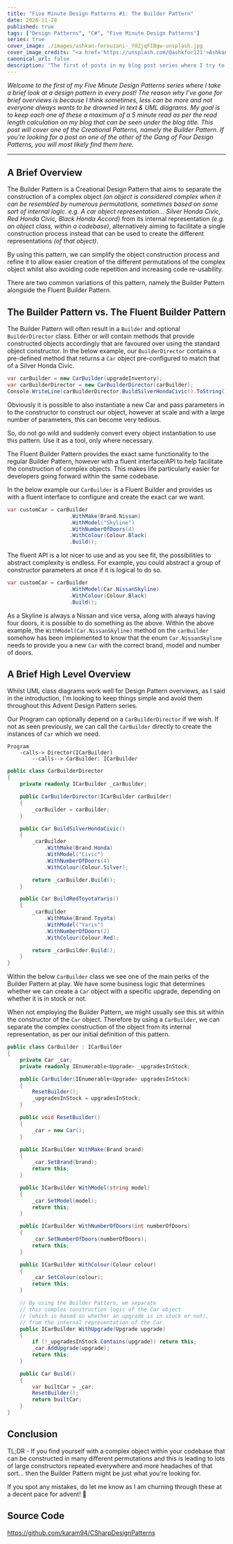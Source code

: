 ```yaml
---
title: "Five Minute Design Patterns #1: The Builder Pattern"
date: 2020-11-28
published: true
tags: ["Design Patterns", "C#", "Five Minute Design Patterns"]
series: true
cover_image: ./images/ashkan-forouzani-_Y82jqFIBgw-unsplash.jpg
cover_image_credits: "<a href='https://unsplash.com/@ashkfor121'>Ashkan Forouzani</a>"
canonical_url: false
description: "The first of posts in my blog post series where I try to cover all of the Gang of Four Design Patterns in five minutes each, this time it's one of the Creational Patterns... the Builder Pattern!"
---
```


*Welcome to the first of my Five Minute Design Patterns series where I take a brief look at a design pattern in every post! The reason why I've gone for brief overviews is because I think sometimes, less can be more and not everyone always wants to be drowned in text & UML diagrams. My goal is to keep each one of these a maximum of a 5 minute read as per the read length calculation on my blog that can be seen under the blog title. This post will cover one of the Creational Patterns, namely the Builder Pattern. If you're looking for a post on one of the other of the Gang of Four Design Patterns, you will most likely find them here.*

-----------------------------
## A Brief Overview
The Builder Pattern is a Creational Design Pattern that aims to separate the construction of a complex object *(an object is considered complex when it can be resembled by numerous permutations, sometimes based on some sort of internal logic. e.g. A car object representation... Silver Honda Civic, Red Honda Civic, Black Honda Accord)* from its internal representation *(e.g. an object class, within a codebase)*, alternatively aiming to facilitate a single construction process instead that can be used to create the different representations *(of that object)*.

By using this pattern, we can simplify the object construction process and refine it to allow easier creation of the different permutations of the complex object whilst also avoiding code repetition and increasing code re-usability.

There are two common variations of this pattern, namely the Builder Pattern alongside the Fluent Builder Pattern.

## The Builder Pattern vs. The Fluent Builder Pattern
The Builder Pattern will often result in a `Builder` and optional `BuilderDirector` class. Either or will contain methods that provide constructed objects accordingly that are favoured over using the standard object constructor. In the below example, our `BuilderDirector` contains a pre-defined method that returns a `Car` object pre-configured to match that of a Silver Honda Civic.

```csharp
var carBuilder = new CarBuilder(upgradeInventory);
var carBuilderDirector = new CarBuilderDirector(carBuilder);
Console.WriteLine(carBuilderDirector.BuildSilverHondaCivic().ToString());
```

Obviously it is possible to also instantiate a new Car and pass parameters in to the constructor to construct our object, however at scale and with a large number of parameters, this can become very tedious.

So, do not go wild and suddenly convert every object instantiation to use this pattern. Use it as a tool, only where necessary.

The Fluent Builder Pattern provides the exact same functionality to the regular Builder Pattern, however with a fluent interface/API to help facilitate the construction of complex objects. This makes life particularly easier for developers going forward within the same codebase. 

In the below example our `CarBuilder` is a Fluent Builder and provides us with a fluent interface to configure and create the exact car we want. 

```csharp
var customCar = carBuilder
                    .WithMake(Brand.Nissan)
                    .WithModel("Skyline")
                    .WithNumberOfDoors(4)
                    .WithColour(Colour.Black)
                    .Build();
```

The fluent API is a lot nicer to use and as you see fit, the possibilities to abstract complexity is endless. For example, you could abstract a group of constructor parameters at once if it is logical to do so.

```csharp
var customCar = carBuilder
                    .WithModel(Car.NissanSkyline)
                    .WithColour(Colour.Black)
                    .Build();
```

As a Skyline is always a Nissan and vice versa, along with always having four doors, it is possible to do something as the above. Within the above example, the `WithModel(Car.NissanSkyline)` method on the `carBuilder` somehow has been implemented to know that the enum `Car.NissanSkyline` needs to provide you a new `Car` with the correct brand, model and number of doors.

## A Brief High Level Overview
Whilst UML class diagrams work well for Design Pattern overviews, as I said in the introduction, I'm looking to keep things simple and avoid them throughout this Advent Design Pattern series.

Our Program can optionally depend on a `CarBuilderDirector` if we wish. If not as seen previously, we can call the `CarBuilder` directly to create the instances of `Car` which we need.

```
Program 
    -calls-> Director(ICarBuilder)
        --calls--> CarBuilder: ICarBuilder
```

```csharp
public class CarBuilderDirector
{
    private readonly ICarBuilder _carBuilder;

    public CarBuilderDirector(ICarBuilder carBuilder)
    {
        _carBuilder = carBuilder;
    }

    public Car BuildSilverHondaCivic()
    {
        _carBuilder
            .WithMake(Brand.Honda)
            .WithModel("Civic")
            .WithNumberOfDoors(4)
            .WithColour(Colour.Silver);

        return _carBuilder.Build();
    }

    public Car BuildRedToyotaYaris()
    {
        _carBuilder
            .WithMake(Brand.Toyota)
            .WithModel("Yaris")
            .WithNumberOfDoors(2)
            .WithColour(Colour.Red);

        return _carBuilder.Build();
    }
}
```

Within the below `CarBuilder` class we see one of the main perks of the Builder Pattern at play. We have some business logic that determines whether we can create a `Car` object with a specific upgrade, depending on whether it is in stock or not. 

When not employing the Builder Pattern, we might usually see this sit within the constructor of the `Car` object. Therefore by using a `CarBuilder`, we can separate the complex construction of the object from its internal representation, as per our initial definition of this pattern.

```csharp
public class CarBuilder : ICarBuilder
{
    private Car _car;
    private readonly IEnumerable<Upgrade> _upgradesInStock;

    public CarBuilder(IEnumerable<Upgrade> upgradesInStock)
    {
        ResetBuilder();
        _upgradesInStock = upgradesInStock;
    }

    public void ResetBuilder()
    {
        _car = new Car();
    }

    public ICarBuilder WithMake(Brand brand)
    {
        _car.SetBrand(brand);
        return this;
    }

    public ICarBuilder WithModel(string model)
    {
        _car.SetModel(model);
        return this;
    }

    public ICarBuilder WithNumberOfDoors(int numberOfDoors)
    {
        _car.SetNumberOfDoors(numberOfDoors);
        return this;
    }

    public ICarBuilder WithColour(Colour colour)
    {
        _car.SetColour(colour);
        return this;
    }

    // By using the Builder Pattern, we separate
    // this complex construction logic of the Car object
    // (which is based on whether an upgrade is in stock or not),
    // from the internal representation of the Car.
    public ICarBuilder WithUpgrade(Upgrade upgrade)
    {
        if (!_upgradesInStock.Contains(upgrade)) return this;
        _car.AddUpgrade(upgrade);
        return this;
    }

    public Car Build()
    {
        var builtCar = _car;
        ResetBuilder();
        return builtCar;
    }
}
```

## Conclusion
TL;DR - If you find yourself with a complex object within your codebase that can be constructed in many different permutations and this is leading to lots of large constructors repeated everywhere and more headaches of that sort... then the Builder Pattern might be just what you're looking for.

If you spot any mistakes, do let me know as I am churning through these at a decent pace for advent! 🎅

## Source Code
https://github.com/karam94/CSharpDesignPatterns